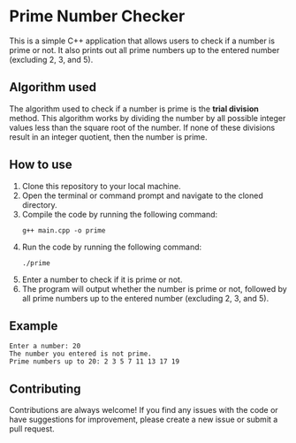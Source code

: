 # Prime Number Checker

This is a simple C++ application that allows users to check if a number is prime or not. It also prints out all prime numbers up to the entered number (excluding 2, 3, and 5).

## Algorithm used

The algorithm used to check if a number is prime is the **trial division** method. This algorithm works by dividing the number by all possible integer values less than the square root of the number. If none of these divisions result in an integer quotient, then the number is prime.

## How to use

1. Clone this repository to your local machine.
2. Open the terminal or command prompt and navigate to the cloned directory.
3. Compile the code by running the following command:
   ````
   g++ main.cpp -o prime
   
4. Run the code by running the following command:
   ````
   ./prime
   
5. Enter a number to check if it is prime or not.
6. The program will output whether the number is prime or not, followed by all prime numbers up to the entered number (excluding 2, 3, and 5).

## Example

```
Enter a number: 20
The number you entered is not prime.
Prime numbers up to 20: 2 3 5 7 11 13 17 19
```

## Contributing

Contributions are always welcome! If you find any issues with the code or have suggestions for improvement, please create a new issue or submit a pull request.
